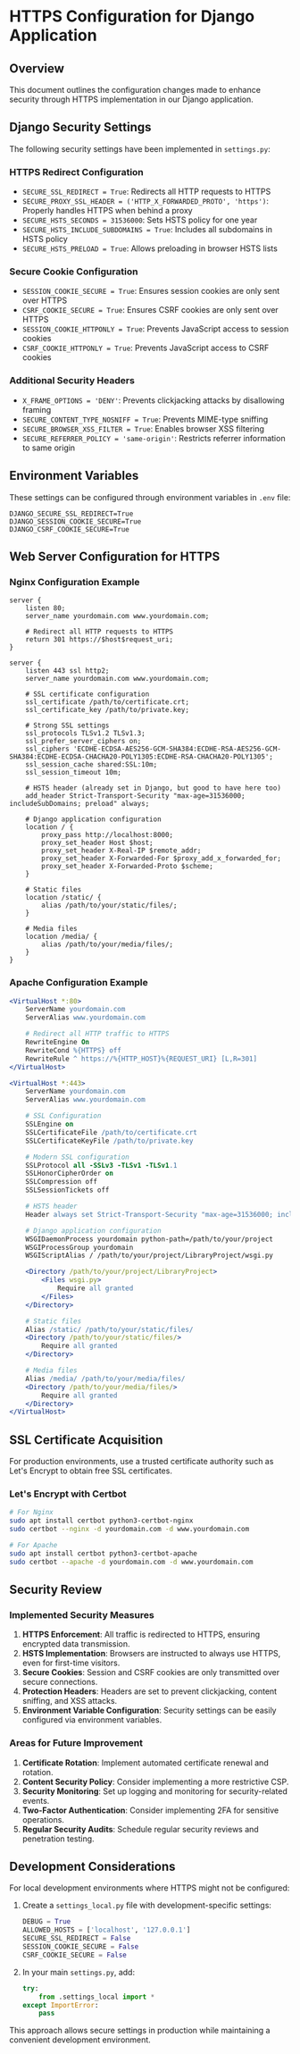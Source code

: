 # HTTPS Configuration for Django Application

## Overview

This document outlines the configuration changes made to enhance security through HTTPS implementation in our Django application.

## Django Security Settings

The following security settings have been implemented in `settings.py`:

### HTTPS Redirect Configuration

- `SECURE_SSL_REDIRECT = True`: Redirects all HTTP requests to HTTPS
- `SECURE_PROXY_SSL_HEADER = ('HTTP_X_FORWARDED_PROTO', 'https')`: Properly handles HTTPS when behind a proxy
- `SECURE_HSTS_SECONDS = 31536000`: Sets HSTS policy for one year
- `SECURE_HSTS_INCLUDE_SUBDOMAINS = True`: Includes all subdomains in HSTS policy
- `SECURE_HSTS_PRELOAD = True`: Allows preloading in browser HSTS lists

### Secure Cookie Configuration

- `SESSION_COOKIE_SECURE = True`: Ensures session cookies are only sent over HTTPS
- `CSRF_COOKIE_SECURE = True`: Ensures CSRF cookies are only sent over HTTPS
- `SESSION_COOKIE_HTTPONLY = True`: Prevents JavaScript access to session cookies
- `CSRF_COOKIE_HTTPONLY = True`: Prevents JavaScript access to CSRF cookies

### Additional Security Headers

- `X_FRAME_OPTIONS = 'DENY'`: Prevents clickjacking attacks by disallowing framing
- `SECURE_CONTENT_TYPE_NOSNIFF = True`: Prevents MIME-type sniffing
- `SECURE_BROWSER_XSS_FILTER = True`: Enables browser XSS filtering
- `SECURE_REFERRER_POLICY = 'same-origin'`: Restricts referrer information to same origin

## Environment Variables

These settings can be configured through environment variables in `.env` file:

```
DJANGO_SECURE_SSL_REDIRECT=True
DJANGO_SESSION_COOKIE_SECURE=True
DJANGO_CSRF_COOKIE_SECURE=True
```

## Web Server Configuration for HTTPS

### Nginx Configuration Example

```nginx
server {
    listen 80;
    server_name yourdomain.com www.yourdomain.com;

    # Redirect all HTTP requests to HTTPS
    return 301 https://$host$request_uri;
}

server {
    listen 443 ssl http2;
    server_name yourdomain.com www.yourdomain.com;

    # SSL certificate configuration
    ssl_certificate /path/to/certificate.crt;
    ssl_certificate_key /path/to/private.key;

    # Strong SSL settings
    ssl_protocols TLSv1.2 TLSv1.3;
    ssl_prefer_server_ciphers on;
    ssl_ciphers 'ECDHE-ECDSA-AES256-GCM-SHA384:ECDHE-RSA-AES256-GCM-SHA384:ECDHE-ECDSA-CHACHA20-POLY1305:ECDHE-RSA-CHACHA20-POLY1305';
    ssl_session_cache shared:SSL:10m;
    ssl_session_timeout 10m;

    # HSTS header (already set in Django, but good to have here too)
    add_header Strict-Transport-Security "max-age=31536000; includeSubDomains; preload" always;

    # Django application configuration
    location / {
        proxy_pass http://localhost:8000;
        proxy_set_header Host $host;
        proxy_set_header X-Real-IP $remote_addr;
        proxy_set_header X-Forwarded-For $proxy_add_x_forwarded_for;
        proxy_set_header X-Forwarded-Proto $scheme;
    }

    # Static files
    location /static/ {
        alias /path/to/your/static/files/;
    }

    # Media files
    location /media/ {
        alias /path/to/your/media/files/;
    }
}
```

### Apache Configuration Example

```apache
<VirtualHost *:80>
    ServerName yourdomain.com
    ServerAlias www.yourdomain.com

    # Redirect all HTTP traffic to HTTPS
    RewriteEngine On
    RewriteCond %{HTTPS} off
    RewriteRule ^ https://%{HTTP_HOST}%{REQUEST_URI} [L,R=301]
</VirtualHost>

<VirtualHost *:443>
    ServerName yourdomain.com
    ServerAlias www.yourdomain.com

    # SSL Configuration
    SSLEngine on
    SSLCertificateFile /path/to/certificate.crt
    SSLCertificateKeyFile /path/to/private.key

    # Modern SSL configuration
    SSLProtocol all -SSLv3 -TLSv1 -TLSv1.1
    SSLHonorCipherOrder on
    SSLCompression off
    SSLSessionTickets off

    # HSTS header
    Header always set Strict-Transport-Security "max-age=31536000; includeSubDomains; preload"

    # Django application configuration
    WSGIDaemonProcess yourdomain python-path=/path/to/your/project
    WSGIProcessGroup yourdomain
    WSGIScriptAlias / /path/to/your/project/LibraryProject/wsgi.py

    <Directory /path/to/your/project/LibraryProject>
        <Files wsgi.py>
            Require all granted
        </Files>
    </Directory>

    # Static files
    Alias /static/ /path/to/your/static/files/
    <Directory /path/to/your/static/files/>
        Require all granted
    </Directory>

    # Media files
    Alias /media/ /path/to/your/media/files/
    <Directory /path/to/your/media/files/>
        Require all granted
    </Directory>
</VirtualHost>
```

## SSL Certificate Acquisition

For production environments, use a trusted certificate authority such as Let's Encrypt to obtain free SSL certificates.

### Let's Encrypt with Certbot

```bash
# For Nginx
sudo apt install certbot python3-certbot-nginx
sudo certbot --nginx -d yourdomain.com -d www.yourdomain.com

# For Apache
sudo apt install certbot python3-certbot-apache
sudo certbot --apache -d yourdomain.com -d www.yourdomain.com
```

## Security Review

### Implemented Security Measures

1. **HTTPS Enforcement**: All traffic is redirected to HTTPS, ensuring encrypted data transmission.
2. **HSTS Implementation**: Browsers are instructed to always use HTTPS, even for first-time visitors.
3. **Secure Cookies**: Session and CSRF cookies are only transmitted over secure connections.
4. **Protection Headers**: Headers are set to prevent clickjacking, content sniffing, and XSS attacks.
5. **Environment Variable Configuration**: Security settings can be easily configured via environment variables.

### Areas for Future Improvement

1. **Certificate Rotation**: Implement automated certificate renewal and rotation.
2. **Content Security Policy**: Consider implementing a more restrictive CSP.
3. **Security Monitoring**: Set up logging and monitoring for security-related events.
4. **Two-Factor Authentication**: Consider implementing 2FA for sensitive operations.
5. **Regular Security Audits**: Schedule regular security reviews and penetration testing.

## Development Considerations

For local development environments where HTTPS might not be configured:

1. Create a `settings_local.py` file with development-specific settings:
   ```python
   DEBUG = True
   ALLOWED_HOSTS = ['localhost', '127.0.0.1']
   SECURE_SSL_REDIRECT = False
   SESSION_COOKIE_SECURE = False
   CSRF_COOKIE_SECURE = False
   ```

2. In your main `settings.py`, add:
   ```python
   try:
       from .settings_local import *
   except ImportError:
       pass
   ```

This approach allows secure settings in production while maintaining a convenient development environment.
